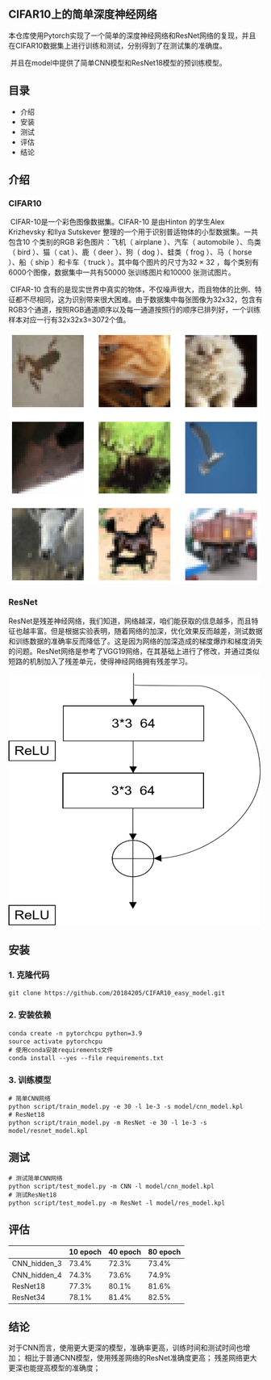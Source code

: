 ## CIFAR10上的简单深度神经网络

​		本仓库使用Pytorch实现了一个简单的深度神经网络和ResNet网络的复现，并且在CIFAR10数据集上进行训练和测试，分别得到了在测试集的准确度。

​		并且在model中提供了简单CNN模型和ResNet18模型的预训练模型。



## 目录

- 介绍
- 安装
- 测试
- 评估
- 结论







## 介绍

### CIFAR10

​		CIFAR-10是一个彩色图像数据集。CIFAR-10 是由Hinton 的学生Alex Krizhevsky 和Ilya Sutskever 整理的一个用于识别普适物体的小型数据集。一共包含10 个类别的RGB 彩色图片：飞机（ airplane ）、汽车（ automobile ）、鸟类（ bird ）、猫（ cat ）、鹿（ deer ）、狗（ dog ）、蛙类（ frog ）、马（ horse ）、船（ ship ）和卡车（ truck ）。其中每个图片的尺寸为32 × 32 ，每个类别有6000个图像，数据集中一共有50000 张训练图片和10000 张测试图片。

​		CIFAR-10 含有的是现实世界中真实的物体，不仅噪声很大，而且物体的比例、特征都不尽相同，这为识别带来很大困难。由于数据集中每张图像为32x32，包含有RGB3个通道，按照RGB通道顺序以及每一通道按照行的顺序已排列好，一个训练样本对应一行有32x32x3=3072个值。

<div>
    <img src="picture\output.png" width=500 height=500>
</div>


### ResNet

​		ResNet是残差神经网络，我们知道，网络越深，咱们能获取的信息越多，而且特征也越丰富。但是根据实验表明，随着网络的加深，优化效果反而越差，测试数据和训练数据的准确率反而降低了。这是因为网络的加深造成的梯度爆炸和梯度消失的问题。ResNet网络是参考了VGG19网络，在其基础上进行了修改，并通过类似短路的机制加入了残差单元，使得神经网络拥有残差学习。



<div>
    <img src="picture\image-20221010100438802.png" width=500 height=500>
</div>

## 安装

### 1. 克隆代码

```
git clone https://github.com/20184205/CIFAR10_easy_model.git
```



### 2. 安装依赖

```
conda create -n pytorchcpu python=3.9
source activate pytorchcpu
# 使用conda安装requirements文件
conda install --yes --file requirements.txt
```



### 3. 训练模型

```
# 简单CNN网络
python script/train_model.py -e 30 -l 1e-3 -s model/cnn_model.kpl
# ResNet18
python script/train_model.py -m ResNet -e 30 -l 1e-3 -s model/resnet_model.kpl
```



## 测试

```
# 测试简单CNN网络
python script/test_model.py -m CNN -l model/cnn_model.kpl
# 测试ResNet18
python script/test_model.py -m ResNet -l model/res_model.kpl
```



## 评估

|              | 10 epoch | 40 epoch | 80 epoch |
|--------------|----------|----------|----------|
| CNN_hidden_3 | 73.4%    | 72.3%    | 73.4%    |
| CNN_hidden_4 | 74.3%    | 73.6%    | 74.9%    |
| ResNet18     | 77.3%    | 80.1%    | 81.6%    |
| ResNet34     | 78.1%    | 81.4%    | 82.5%    |
## 结论
对于CNN而言，使用更大更深的模型，准确率更高，训练时间和测试时间也增加；
相比于普通CNN模型，使用残差网络的ResNet准确度更高；
残差网络更大更深也能提高模型的准确度；